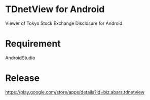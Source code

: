 # TDnetView for Android

Viewer of Tokyo Stock Exchange Disclosure for Android

# Requirement

AndroidStudio

# Release

https://play.google.com/store/apps/details?id=biz.abars.tdnetview